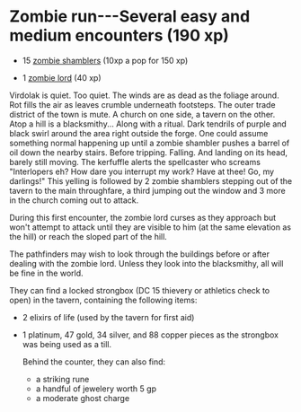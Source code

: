 # Zombie run---Several easy and medium encounters (190 xp)
- 15 [zombie shamblers](https://2e.aonprd.com/Monsters.aspx?ID=3249&Redirected=1) (10xp a pop for 150 xp)

- 1 [zombie lord](https://2e.aonprd.com/Monsters.aspx?ID=1921) (40 xp)

Virdolak is quiet. Too quiet. The winds are as dead as the foliage around. Rot fills the air as leaves crumble underneath footsteps. The outer trade district of the town is mute. A church on one side, a tavern on the other. Atop a hill is a blacksmithy... Along with a ritual. Dark tendrils of purple and black swirl around the area right outside the forge. One could assume something normal happening up until a zombie shambler pushes a barrel of oil down the nearby stairs. Before tripping. Falling. And landing on its head, barely still moving. The kerfuffle alerts the spellcaster who screams "Interlopers eh? How dare you interrupt my work? Have at thee! Go, my darlings!" This yelling is followed by 2 zombie shamblers stepping out of the tavern to the main throughfare, a third jumping out the window and 3 more in the church coming out to attack. 

During this first encounter, the zombie lord curses as they approach but won't attempt to attack until they are visible to him (at the same elevation as the hill) or reach the sloped part of the hill. 

The pathfinders may wish to look through the buildings before or after dealing with the zombie lord. Unless they look into the blacksmithy, all will be fine in the world. 

They can find a locked strongbox (DC 15 thievery or athletics check to open) in the tavern, containing the following items:
- 2 elixirs of life (used by the tavern for first aid)
- 1 platinum, 47 gold, 34 silver, and 88 copper pieces as the strongbox was being used as a till.

  Behind the counter, they can also find:
  - a striking rune 
  - a handful of jewelery worth 5 gp
  - a moderate ghost charge
